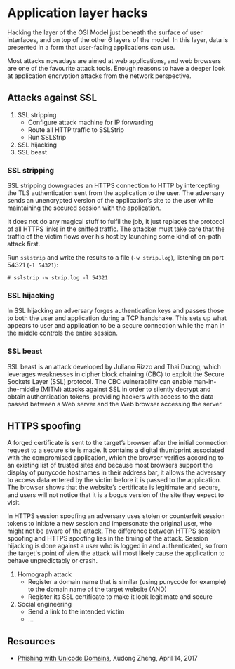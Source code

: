# Application layer hacks

Hacking the layer of the OSI Model just beneath the surface of user interfaces, and on top of the other 6 layers of the model. In this layer, data is presented in a form that user-facing applications can use.

Most attacks nowadays are aimed at web applications, and web browsers are one of the favourite attack tools. Enough reasons to have a deeper look at application encryption attacks from the network perspective.

## Attacks against SSL

1. SSL stripping
   * Configure attack machine for IP forwarding
   * Route all HTTP traffic to SSLStrip
   * Run SSLStrip
2. SSL hijacking
3. SSL beast

### SSL stripping

SSL stripping downgrades an HTTPS connection to HTTP by intercepting the TLS authentication sent from the application to the user. The adversary sends an unencrypted version of the application’s site to the user while maintaining the secured session with the application. 

It does not do any magical stuff to fulfil the job, it just replaces the protocol of all HTTPS links in the sniffed traffic. The attacker must take care that the traffic of the victim flows over his host by launching some kind of on-path attack first.

Run `sslstrip` and write the results to a file (`-w strip.log`), listening on port 54321 (`-l 54321`):

    # sslstrip -w strip.log -l 54321

### SSL hijacking

In SSL hijacking an adversary forges authentication keys and passes those to both the user and application during a TCP handshake. This sets up what appears to user and application to be a secure connection while the man in the middle controls the entire session. 

### SSL beast

SSL beast is an attack developed by Juliano Rizzo and Thai Duong, which leverages weaknesses in cipher block chaining (CBC) to exploit the Secure Sockets Layer (SSL) protocol. The CBC vulnerability can enable man-in-the-middle (MITM) attacks against SSL in order to silently decrypt and obtain authentication tokens, providing hackers with access to the data passed between a Web server and the Web browser accessing the server.

## HTTPS spoofing

A forged certificate is sent to the target’s browser after the initial connection request to a secure site is made. It contains a digital thumbprint associated with the compromised application, which the browser verifies according to an existing list of trusted sites and because most browsers support the display of punycode hostnames in their address bar, it allows the adversary to access data entered by the victim before it is passed to the application. The browser shows that the website’s certificate is legitimate and secure, and users will not notice that it is a bogus version of the site they expect to visit.

In HTTPS session spoofing an adversary uses stolen or counterfeit session tokens to initiate a new session and impersonate the original user, who might not be aware of the attack. The difference between HTTPS session spoofing and HTTPS spoofing lies in the timing of the attack. Session hijacking is done against a user who is logged in and authenticated, so from the target's point of view the attack will most likely cause the application to behave unpredictably or crash.

1. Homograph attack
   * Register a domain name that is similar (using punycode for example) to the domain name of the target website (AND)
   * Register its SSL certificate to make it look legitimate and secure
2. Social engineering
   * Send a link to the intended victim
   * ...

## Resources

* [Phishing with Unicode Domains](https://www.xudongz.com/blog/2017/idn-phishing/), Xudong Zheng, April 14, 2017


